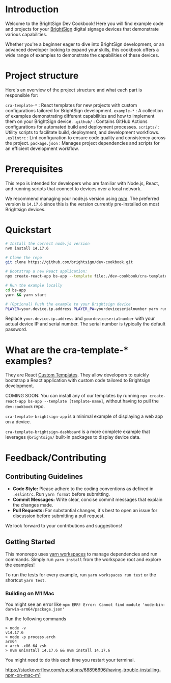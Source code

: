 # Introduction

Welcome to the BrightSign Dev Cookbook! Here you will find example code and projects for your [BrightSign](https://www.brightsign.biz/) digital signage devices that demonstrate various capabilities.

Whether you're a beginner eager to dive into BrightSign development, or an advanced developer looking to expand your skills, this cookbook offers a wide range of examples to demonstrate the capabilities of these devices.

# Project structure

Here's an overview of the project structure and what each part is responsible for:

`cra-template-*`    : React templates for new projects with custom configurations tailored for BrightSign development.
`example-*`         : A collection of examples demonstrating different capabilities and how to implement them on your BrightSign device.
`.github/`          : Contains GitHub Actions configurations for automated build and deployment processes.
`scripts/`          : Utility scripts to facilitate build, deployment, and development workflows.
`.eslintrc`         : Lint configuration to ensure code quality and consistency across the project.
`package.json`      : Manages project dependencies and scripts for an efficient development workflow.


# Prerequisites

This repo is intended for developers who are familiar with Node.js, React, and running scripts that connect to devices over a local network.

We recommend managing your node.js version using [nvm](https://github.com/nvm-sh/nvm/blob/master/README.md). The preferred version is `14.17.6` since this is the version currently pre-installed on most Brightsign devices.

# Quickstart

```zsh
# Install the correct node.js version
nvm install 14.17.6

# Clone the repo
git clone https://github.com/brightsign/dev-cookbook.git

# Bootstrap a new React application:
npx create-react-app bs-app --template file:./dev-cookbook/cra-template-brightsign-app

# Run the example locally
cd bs-app
yarn && yarn start

# (Optional) Push the example to your Brightsign device
PLAYER=your.device.ip.address PLAYER_PW=yourdeviceserialnumber yarn run put:prod 

```

Replace `your.device.ip.address` and `yourdeviceserialnumber` with your actual device IP and serial number. The serial number is typically the default password.

# What are the cra-template-* examples?
They are React [Custom Templates](https://create-react-app.dev/docs/custom-templates/). They allow developers to quickly bootstrap a React application with custom code tailored to Brightsign development. 

COMING SOON: You can install any of our templates by running `npx create-react-app bs-app --template [template-name]`, without having to pull the `dev-cookbook` repo.

`cra-template-brightsign-app` is a minimal example of displaying a web app on a device. 

`cra-template-brightsign-dashboard` is a more complete example that leverages `@brightsign/` built-in packages to display device data.

# Feedback/Contributing

## Contributing Guidelines

- **Code Style:** Please adhere to the coding conventions as defined in `.eslintrc`. Run `yarn format` before submitting.
- **Commit Messages:** Write clear, concise commit messages that explain the changes made.
- **Pull Requests:** For substantial changes, it's best to open an issue for discussion before submitting a pull request.

We look forward to your contributions and suggestions!

## Getting Started

This monorepo uses [yarn workspaces](https://classic.yarnpkg.com/lang/en/docs/workspaces/) to manage dependencies and run commands. Simply run `yarn install` from the workspace root and explore the examples!

To run the tests for every example, run `yarn workspaces run test` or the shortcut `yarn test`.

### Building on M1 Mac
You might see an error like `npm ERR! Error: Cannot find module 'node-bin-darwin-arm64/package.json'`

Run the following commands
```
> node -v
v14.17.6
> node -p process.arch
arm64
> arch -x86_64 zsh
> nvm uninstall 14.17.6 && nvm install 14.17.6
```

You might need to do this each time you restart your terminal.

https://stackoverflow.com/questions/68896696/having-trouble-installing-npm-on-mac-m1
